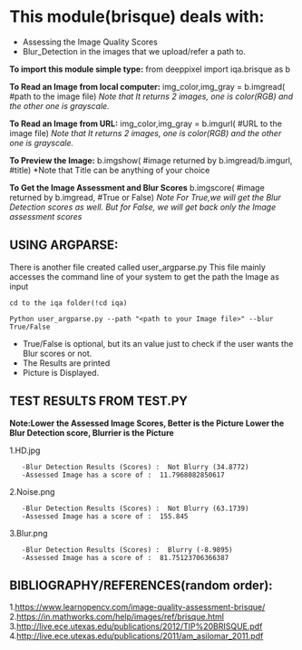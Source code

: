 # This module(brisque) deals with:
- Assessing the Image Quality Scores 
- Blur_Detection in the images that we upload/refer a path to.

**To import this module simple type:**
from deeppixel import iqa.brisque as b

**To Read an Image from local computer:**
img_color,img_gray = b.imgread( #path to the image file)
*Note that It returns 2 images, one is color(RGB) and the other one is grayscale.*

**To Read an Image from URL:**
img_color,img_gray = b.imgurl( #URL to the image file)
*Note that It returns 2 images, one is color(RGB) and the other one is grayscale.*

**To Preview the Image:**
b.imgshow( #image returned by b.imgread/b.imgurl,  #title)
*Note that Title can be anything of your choice

**To Get the Image Assessment and Blur Scores**
b.imgscore( #image returned by b.imgread, #True or False)
*Note For True,we will get the Blur Detection scores as well. But for False, we will get back only the Image assessment scores*

## USING ARGPARSE:
There is another file created called user_argparse.py
This file mainly accesses the command line of your system to get the path the Image as input

```terminal
cd to the iqa folder(!cd iqa)
```
```terminal
Python user_argparse.py --path "<path to your Image file>" --blur True/False
```
- True/False is optional, but its an value just to check if the user wants the Blur scores or not.
- The Results are printed
- Picture is Displayed.

## TEST RESULTS FROM TEST.PY

**Note:Lower the Assessed Image Scores, Better is the Picture
         Lower the Blur Detection score, Blurrier is the Picture**

1.HD.jpg
```terminal
   -Blur Detection Results (Scores) :  Not Blurry (34.8772)
   -Assessed Image has a score of :  11.7968082850617
```

2.Noise.png
```terminal
   -Blur Detection Results (Scores) :  Not Blurry (63.1739)
   -Assessed Image has a score of :  155.845
```

3.Blur.png
```terminal
   -Blur Detection Results (Scores) :  Blurry (-8.9895)
   -Assessed Image has a score of :  81.75123706366387
```
 

## BIBLIOGRAPHY/REFERENCES(random order):
1.https://www.learnopencv.com/image-quality-assessment-brisque/
2.https://in.mathworks.com/help/images/ref/brisque.html
3.http://live.ece.utexas.edu/publications/2012/TIP%20BRISQUE.pdf
4.http://live.ece.utexas.edu/publications/2011/am_asilomar_2011.pdf





 